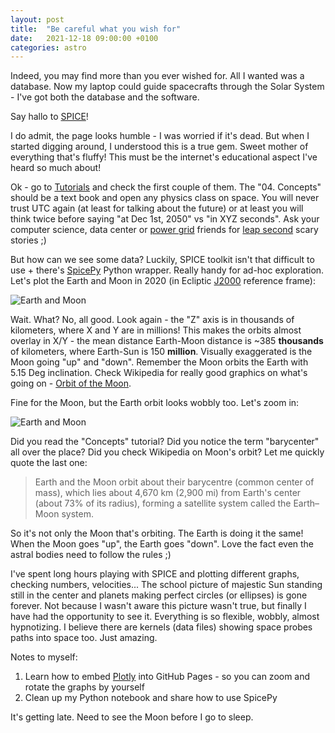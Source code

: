```yaml
---
layout: post
title:  "Be careful what you wish for"
date:   2021-12-18 09:00:00 +0100
categories: astro
---
```

Indeed, you may find more than you ever wished for. All I wanted was a database. Now my laptop could guide spacecrafts through the Solar System - I've got both the database and the software.

Say hallo to [SPICE](https://naif.jpl.nasa.gov/naif/index.html)!

I do admit, the page looks humble - I was worried if it's dead. But when I started digging around, I understood this is a true gem. Sweet mother of everything that's fluffy! This must be the internet's educational aspect I've heard so much about!

Ok - go to [Tutorials](https://naif.jpl.nasa.gov/naif/tutorials.html) and check the first couple of them. The "04. Concepts" should be a text book and open any physics class on space. You will never trust UTC again (at least for talking about the future) or at least you will think twice before saying "at Dec 1st, 2050" vs "in XYZ seconds". Ask your computer science, data center or [power grid](https://www.gpsworld.com/wirelessinfrastructuregoing-against-time-13278/) friends for [leap second](https://en.wikipedia.org/wiki/Leap_second) scary stories ;)

But how can we see some data? Luckily, SPICE toolkit isn't that difficult to use + there's [SpicePy](https://github.com/AndrewAnnex/SpiceyPy) Python wrapper. Really handy for ad-hoc exploration. Let's plot the Earth and Moon in 2020 (in Ecliptic [J2000](https://en.wikipedia.org/wiki/Equinox_(celestial_coordinates)#J2000.0) reference frame):

![Earth and Moon](/img/2021-12-18/earth_and_moon.png)

Wait. What? No, all good. Look again - the "Z" axis is in thousands of kilometers, where X and Y are in millions! This makes the orbits almost overlay in X/Y - the mean distance Earth-Moon distance is ~385 **thousands** of kilometers, where Earth-Sun is 150 **million**. Visually exaggerated is the Moon going "up" and "down". Remember the Moon orbits the Earth with 5.15 Deg inclination. Check Wikipedia for really good graphics on what's going on - [Orbit of the Moon](https://en.wikipedia.org/wiki/Orbit_of_the_Moon).

Fine for the Moon, but the Earth orbit looks wobbly too. Let's zoom in:

![Earth and Moon](/img/2021-12-18/earth_and_moon_zoom.png)

Did you read the "Concepts" tutorial? Did you notice the term "barycenter" all over the place? Did you check Wikipedia on Moon's orbit? Let me quickly quote the last one:
>Earth and the Moon orbit about their barycentre (common center of mass), which lies about 4,670 km (2,900 mi) from Earth's center (about 73% of its radius), forming a satellite system called the Earth–Moon system.

So it's not only the Moon that's orbiting. The Earth is doing it the same! When the Moon goes "up", the Earth goes "down". Love the fact even the astral bodies need to follow the rules ;)

I've spent long hours playing with SPICE and plotting different graphs, checking numbers, velocities... The school picture of majestic Sun standing still in the center and planets making perfect circles (or ellipses) is gone forever. Not because I wasn't aware this picture wasn't true, but finally I have had the opportunity to see it. Everything is so flexible, wobbly, almost hypnotizing. I believe there are kernels (data files) showing space probes paths into space too. Just amazing.

Notes to myself:
1. Learn how to embed [Plotly](https://plotly.com/) into GitHub Pages - so you can zoom and rotate the graphs by yourself
2. Clean up my Python notebook and share how to use SpicePy

It's getting late. Need to see the Moon before I go to sleep.
